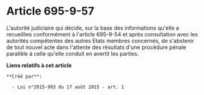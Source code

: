 # Article 695-9-57

L'autorité judiciaire qui décide, sur la base des informations qu'elle a recueillies conformément à l'article 695-9-54 et
après consultation avec les autorités compétentes des autres Etats membres concernés, de s'abstenir de tout nouvel acte dans
l'attente des résultats d'une procédure pénale parallèle à celle qu'elle conduit en avertit les parties.

**Liens relatifs à cet article**

	**Créé par**:

	  - Loi n°2015-993 du 17 août 2015 - art. 1
